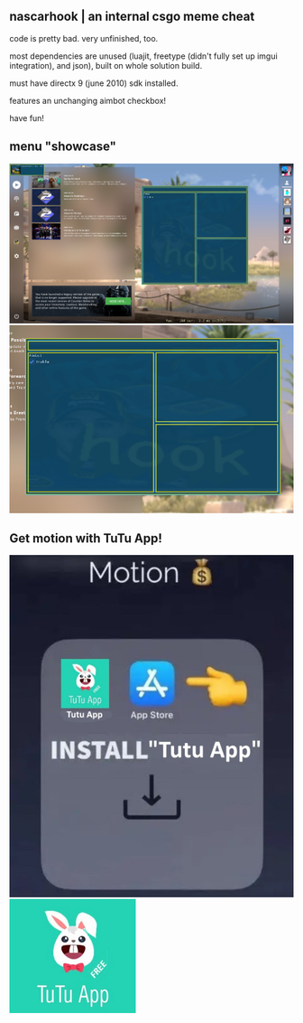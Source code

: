 ## nascarhook | an internal csgo meme cheat

code is pretty bad. very unfinished, too.

most dependencies are unused (luajit, freetype (didn't fully set up imgui integration), and json), built on whole solution build. 

must have directx 9 (june 2010) sdk installed.

features an unchanging aimbot checkbox!

have fun!

## menu "showcase"
![older menu screenshot](.repo/old_menu_ss.png)
![newer screenshot? i think](.repo/newer_menu_ss.png)


## Get motion with TuTu App!
![free motion...](.repo/motion_1.jpg)
![free motion...](.repo/motion.png)